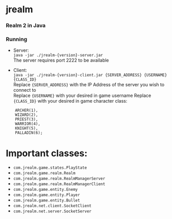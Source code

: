 # jrealm
### Realm 2 in Java
### Running
* Server: <br />
`java -jar ./jrealm-{version}-server.jar` <br />
The server requires port 2222 to be available

* Client: <br />
`java -jar ./jrealm-{version}-client.jar {SERVER_ADDRESS} {USERNAME} {CLASS_ID}` <br />
Replace `{SERVER_ADDRESS}` with the IP Address of the server you wish to connect to <br />
Replace `{USERNAME}` with your desired in game username
Replace `{CLASS_ID}` with your desired in game character class:
```	ROGUE(0),
	ARCHER(1),
	WIZARD(2),
	PRIEST(3),
	WARRIOR(4),
	KNIGHT(5),
	PALLADIN(6);
```
# Important classes:

* `com.jrealm.game.states.PlayState`
* `com.jrealm.game.realm.Realm`
* `com.jrealm.game.realm.RealmManagerServer`
* `com.jrealm.game.realm.RealmManagerClient`
* `com.jrealm.game.entity.Enemy`
* `com.jrealm.game.entity.Player`
* `com.jrealm.game.entity.Bullet`
* `com.jrealm.net.client.SocketClient`
* `com.jrealm.net.server.SocketServer`
